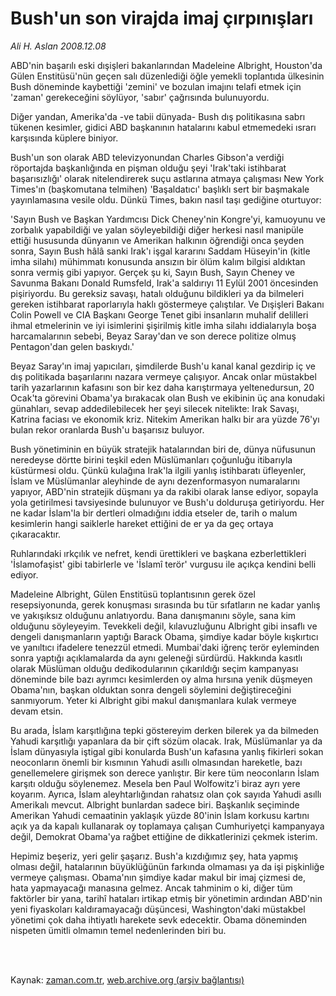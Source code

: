 # Bush'un son virajda imaj çırpınışları

*Ali H. Aslan 2008.12.08*

<td class="columnist-detail">
<p>ABD'nin başarılı eski dışişleri bakanlarından Madeleine Albright, Houston'da Gülen Enstitüsü'nün geçen salı düzenlediği öğle yemekli toplantıda ülkesinin Bush döneminde kaybettiği 'zemini' ve bozulan imajını telafi etmek için 'zaman' gerekeceğini söylüyor, 'sabır' çağrısında bulunuyordu.</p>
<p>
<div id="haberMetinDiv">
<p> Diğer yandan, Amerika'da -ve tabii dünyada- Bush dış politikasına sabrı tükenen kesimler, gidici ABD başkanının hatalarını kabul etmemedeki ısrarı karşısında küplere biniyor. 
<p> Bush'un son olarak ABD televizyonundan Charles Gibson'a verdiği röportajda başkanlığında en pişman olduğu şeyi 'Irak'taki istihbarat başarısızlığı' olarak nitelendirerek suçu astlarına atmaya çalışması New York Times'ın (başkomutana telmihen) 'Başaldatıcı' başlıklı sert bir başmakale yayınlamasına vesile oldu. Dünkü Times, bakın nasıl taşı gediğine oturtuyor:
<p> 'Sayın Bush ve Başkan Yardımcısı Dick Cheney'nin Kongre'yi, kamuoyunu ve zorbalık yapabildiği ve yalan söyleyebildiği diğer herkesi nasıl manipüle ettiği hususunda dünyanın ve Amerikan halkının öğrendiği onca şeyden sonra, Sayın Bush hâlâ sanki Irak'ı işgal kararını Saddam Hüseyin'in (kitle imha silahı) mühimmatı konusunda ansızın bir ölüm kalım bilgisi aldıktan sonra vermiş gibi yapıyor. Gerçek şu ki, Sayın Bush, Sayın Cheney ve Savunma Bakanı Donald Rumsfeld, Irak'a saldırıyı 11 Eylül 2001 öncesinden pişiriyordu. Bu gereksiz savaşı, hatalı olduğunu bildikleri ya da bilmeleri gereken istihbarat raporlarıyla haklı göstermeye çalıştılar. Ve Dışişleri Bakanı Colin Powell ve CIA Başkanı George Tenet gibi insanların muhalif delilleri ihmal etmelerinin ve iyi isimlerini şişirilmiş kitle imha silahı iddialarıyla boşa harcamalarının sebebi, Beyaz Saray'dan ve son derece politize olmuş Pentagon'dan gelen baskıydı.'
<p> Beyaz Saray'ın imaj yapıcıları, şimdilerde Bush'u kanal kanal gezdirip iç ve dış politikada başarılarını nazara vermeye çalışıyor. Ancak onlar müstakbel tarih yazarlarının kafasını son bir kez daha karıştırmaya yeltenedursun, 20 Ocak'ta görevini Obama'ya bırakacak olan Bush ve ekibinin üç ana konudaki günahları, sevap addedilebilecek her şeyi silecek nitelikte: Irak Savaşı, Katrina faciası ve ekonomik kriz. Nitekim Amerikan halkı bir ara yüzde 76'yı bulan rekor oranlarda Bush'u başarısız buluyor. 
<p> Bush yönetiminin en büyük stratejik hatalarından biri de, dünya nüfusunun neredeyse dörtte birini teşkil eden Müslümanları çoğunluğu itibarıyla küstürmesi oldu. Çünkü kulağına Irak'la ilgili yanlış istihbaratı üfleyenler, İslam ve Müslümanlar aleyhinde de aynı dezenformasyon numaralarını yapıyor, ABD'nin stratejik düşmanı ya da rakibi olarak lanse ediyor, sopayla yola getirilmesi tavsiyesinde bulunuyor ve Bush'u dolduruşa getiriyordu. Her ne kadar İslam'la bir dertleri olmadığını iddia etseler de, tarih o malum kesimlerin hangi saiklerle hareket ettiğini de er ya da geç ortaya çıkaracaktır. 
<p> Ruhlarındaki ırkçılık ve nefret, kendi ürettikleri ve başkana ezberlettikleri 'İslamofaşist' gibi tabirlerle ve 'İslamî terör' vurgusu ile açıkça kendini belli ediyor. 
<p> Madeleine Albright, Gülen Enstitüsü toplantısının gerek özel resepsiyonunda, gerek konuşması sırasında bu tür sıfatların ne kadar yanlış ve yakışıksız olduğunu anlatıyordu. Bana danışmanını söyle, sana kim olduğunu söyleyeyim. Tevekkeli değil, kılavuzluğunu Albright gibi insaflı ve dengeli danışmanların yaptığı Barack Obama, şimdiye kadar böyle kışkırtıcı ve yanıltıcı ifadelere tenezzül etmedi. Mumbai'daki iğrenç terör eyleminden sonra yaptığı açıklamalarda da aynı geleneği sürdürdü. Hakkında kasıtlı olarak Müslüman olduğu dedikodularının çıkarıldığı seçim kampanyası döneminde bile bazı ayrımcı kesimlerden oy alma hırsına yenik düşmeyen Obama'nın, başkan olduktan sonra dengeli söylemini değiştireceğini sanmıyorum. Yeter ki Albright gibi makul danışmanlara kulak vermeye devam etsin. 
<p> Bu arada, İslam karşıtlığına tepki göstereyim derken bilerek ya da bilmeden Yahudi karşıtlığı yapanlara da bir çift sözüm olacak. Irak, Müslümanlar ya da İslam dünyasıyla iştigal gibi konularda Bush'un kafasına yanlış fikirleri sokan neoconların önemli bir kısmının Yahudi asıllı olmasından hareketle, bazı genellemelere girişmek son derece yanlıştır. Bir kere tüm neoconların İslam karşıtı olduğu söylenemez. Mesela ben Paul Wolfowitz'i biraz ayrı yere koyarım. Ayrıca, İslam aleyhtarlığından rahatsız olan çok sayıda Yahudi asıllı Amerikalı mevcut. Albright bunlardan sadece biri. Başkanlık seçiminde Amerikan Yahudi cemaatinin yaklaşık yüzde 80'inin İslam korkusu kartını açık ya da kapalı kullanarak oy toplamaya çalışan Cumhuriyetçi kampanyaya değil, Demokrat Obama'ya rağbet ettiğine de dikkatlerinizi çekmek isterim. 
<p> Hepimiz beşeriz, yeri gelir şaşarız. Bush'a kızdığımız şey, hata yapmış olması değil, hatalarının büyüklüğünün farkında olmaması ya da işi pişkinliğe vermeye çalışması. Obama'nın şimdiye kadar makul bir imaj çizmesi de, hata yapmayacağı manasına gelmez. Ancak tahminim o ki, diğer tüm faktörler bir yana, tarihî hataları irtikap etmiş bir yönetimin ardından ABD'nin yeni fiyaskoları kaldıramayacağı düşüncesi, Washington'daki müstakbel yönetimi çok daha ihtiyatlı harekete sevk edecektir. Obama döneminden nispeten ümitli olmamın temel nedenlerinden biri bu.
<p></p></p></p></p></p></p></p></p></p></p></div>
</p>


<p><br>
		 </br></p></td>

Kaynak: [zaman.com.tr](http://zaman.com.tr/yazar.do?yazino=768379), [web.archive.org (arşiv bağlantısı)](http://web.archive.org/web/20111011140051/http://www.zaman.com.tr:80/yazar.do?yazino=768379)
